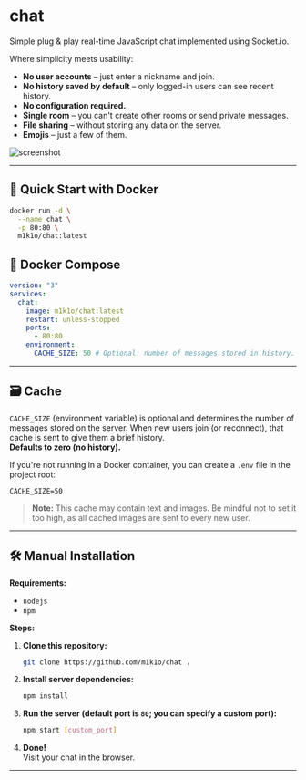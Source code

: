 # chat

Simple plug & play real-time JavaScript chat implemented using Socket.io.

Where simplicity meets usability:

- **No user accounts** – just enter a nickname and join.
- **No history saved by default** – only logged-in users can see recent history.
- **No configuration required.**
- **Single room** – you can't create other rooms or send private messages.
- **File sharing** – without storing any data on the server.
- **Emojis** – just a few of them.

![screenshot](https://raw.githubusercontent.com/m1k1o/chat/master/screenshot.png)

---

## 🚀 Quick Start with Docker

```sh
docker run -d \
  --name chat \
  -p 80:80 \
  m1k1o/chat:latest
```

## 🐳 Docker Compose

```yaml
version: "3"
services:
  chat:
    image: m1k1o/chat:latest
    restart: unless-stopped
    ports:
      - 80:80
    environment:
      CACHE_SIZE: 50 # Optional: number of messages stored in history. Defaults to zero.
```

---

## 🗃️ Cache

`CACHE_SIZE` (environment variable) is optional and determines the number of messages stored on the server. When new users join (or reconnect), that cache is sent to give them a brief history.  
**Defaults to zero (no history).**

If you're not running in a Docker container, you can create a `.env` file in the project root:

```env
CACHE_SIZE=50
```

> **Note:** This cache may contain text and images. Be mindful not to set it too high, as all cached images are sent to every new user.

---

## 🛠️ Manual Installation

**Requirements:**  
- `nodejs`  
- `npm`

**Steps:**

1. **Clone this repository:**
   ```sh
   git clone https://github.com/m1k1o/chat .
   ```
2. **Install server dependencies:**
   ```sh
   npm install
   ```
3. **Run the server (default port is `80`; you can specify a custom port):**
   ```sh
   npm start [custom_port]
   ```
4. **Done!**  
   Visit your chat in the browser.

---
 
 
